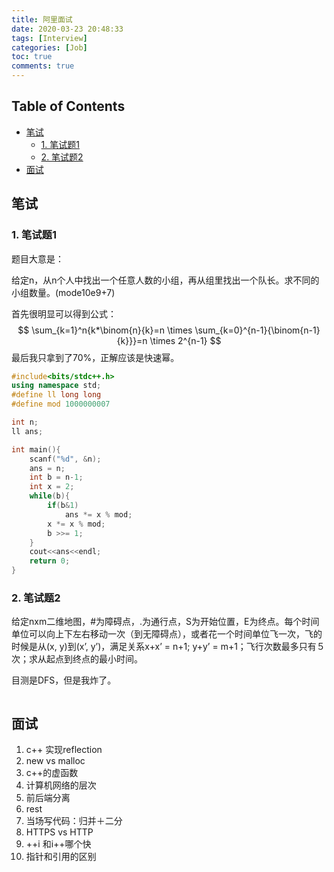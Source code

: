```yaml
---
title: 阿里面试
date: 2020-03-23 20:48:33
tags: [Interview]
categories: [Job]
toc: true
comments: true
---
```


## Table of Contents

* [笔试](#笔试)
	* [1. 笔试题1](#1-笔试题1)
	* [2. 笔试题2](#2-笔试题2)
* [面试](#面试)



## 笔试

### 1. 笔试题1

题目大意是：

给定n，从n个人中找出一个任意人数的小组，再从组里找出一个队长。求不同的小组数量。(mode10e9+7)

首先很明显可以得到公式：
$$
\sum_{k=1}^n{k*\binom{n}{k}=n \times \sum_{k=0}^{n-1}{\binom{n-1}{k}}}=n \times 2^{n-1}
$$
最后我只拿到了70%，正解应该是快速幂。

```c++
#include<bits/stdc++.h>
using namespace std;
#define ll long long
#define mod 1000000007

int n;
ll ans;

int main(){
    scanf("%d", &n);
    ans = n;
    int b = n-1;
    int x = 2;
    while(b){
        if(b&1)
            ans *= x % mod;
        x *= x % mod;
        b >>= 1;
    }
    cout<<ans<<endl;
    return 0;
}

```

### 2. 笔试题2

给定nxm二维地图，#为障碍点，.为通行点，S为开始位置，E为终点。每个时间单位可以向上下左右移动一次（到无障碍点），或者花一个时间单位飞一次，飞的时候是从(x, y)到(x’, y’)，满足关系x+x’ = n+1; y+y’ = m+1；飞行次数最多只有５次；求从起点到终点的最小时间。

目测是DFS，但是我炸了。

```c++

```

## 面试

1. c++ 实现reflection
2. new vs malloc
3. c++的虚函数
4. 计算机网络的层次
5. 前后端分离
6. rest
7. 当场写代码：归并＋二分
8. HTTPS vs HTTP
9. ++i 和i++哪个快
10. 指针和引用的区别